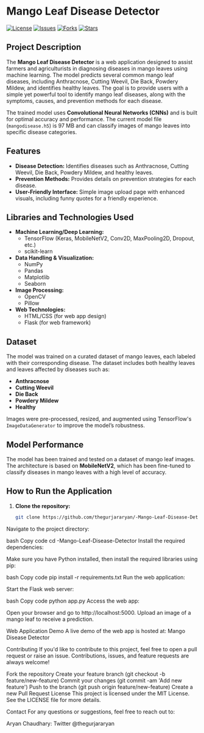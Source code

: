 # Mango Leaf Disease Detector

[![License](https://img.shields.io/github/license/thegurjararyan/-Mango-Leaf-Disease-Detector)](https://github.com/thegurjararyan/-Mango-Leaf-Disease-Detector/blob/main/LICENSE)
[![Issues](https://img.shields.io/github/issues/thegurjararyan/-Mango-Leaf-Disease-Detector)](https://github.com/thegurjararyan/-Mango-Leaf-Disease-Detector/issues)
[![Forks](https://img.shields.io/github/forks/thegurjararyan/-Mango-Leaf-Disease-Detector)](https://github.com/thegurjararyan/-Mango-Leaf-Disease-Detector/network/members)
[![Stars](https://img.shields.io/github/stars/thegurjararyan/-Mango-Leaf-Disease-Detector)](https://github.com/thegurjararyan/-Mango-Leaf-Disease-Detector/stargazers)

## Project Description

The **Mango Leaf Disease Detector** is a web application designed to assist farmers and agriculturists in diagnosing diseases in mango leaves using machine learning. The model predicts several common mango leaf diseases, including Anthracnose, Cutting Weevil, Die Back, Powdery Mildew, and identifies healthy leaves. The goal is to provide users with a simple yet powerful tool to identify mango leaf diseases, along with the symptoms, causes, and prevention methods for each disease.

The trained model uses **Convolutional Neural Networks (CNNs)** and is built for optimal accuracy and performance. The current model file (`mangodisease.h5`) is 97 MB and can classify images of mango leaves into specific disease categories.

## Features

- **Disease Detection:** Identifies diseases such as Anthracnose, Cutting Weevil, Die Back, Powdery Mildew, and healthy leaves.
- **Prevention Methods:** Provides details on prevention strategies for each disease.
- **User-Friendly Interface:** Simple image upload page with enhanced visuals, including funny quotes for a friendly experience.

## Libraries and Technologies Used

- **Machine Learning/Deep Learning:**
  - TensorFlow (Keras, MobileNetV2, Conv2D, MaxPooling2D, Dropout, etc.)
  - scikit-learn
- **Data Handling & Visualization:**
  - NumPy
  - Pandas
  - Matplotlib
  - Seaborn
- **Image Processing:**
  - OpenCV
  - Pillow
- **Web Technologies:**
  - HTML/CSS (for web app design)
  - Flask (for web framework)

## Dataset

The model was trained on a curated dataset of mango leaves, each labeled with their corresponding disease. The dataset includes both healthy leaves and leaves affected by diseases such as:
- **Anthracnose**
- **Cutting Weevil**
- **Die Back**
- **Powdery Mildew**
- **Healthy**

Images were pre-processed, resized, and augmented using TensorFlow's `ImageDataGenerator` to improve the model’s robustness.

## Model Performance

The model has been trained and tested on a dataset of mango leaf images. The architecture is based on **MobileNetV2**, which has been fine-tuned to classify diseases in mango leaves with a high level of accuracy.

## How to Run the Application

1. **Clone the repository:**

   ```bash
   git clone https://github.com/thegurjararyan/-Mango-Leaf-Disease-Detector.git

Navigate to the project directory:

bash
Copy code
cd -Mango-Leaf-Disease-Detector
Install the required dependencies:

Make sure you have Python installed, then install the required libraries using pip:

bash
Copy code
pip install -r requirements.txt
Run the web application:

Start the Flask web server:

bash
Copy code
python app.py
Access the web app:

Open your browser and go to http://localhost:5000. Upload an image of a mango leaf to receive a prediction.

Web Application Demo
A live demo of the web app is hosted at: Mango Disease Detector

Contributing
If you'd like to contribute to this project, feel free to open a pull request or raise an issue. Contributions, issues, and feature requests are always welcome!

Fork the repository
Create your feature branch (git checkout -b feature/new-feature)
Commit your changes (git commit -am 'Add new feature')
Push to the branch (git push origin feature/new-feature)
Create a new Pull Request
License
This project is licensed under the MIT License. See the LICENSE file for more details.

Contact
For any questions or suggestions, feel free to reach out to:

Aryan Chaudhary: Twitter @thegurjararyan
   
